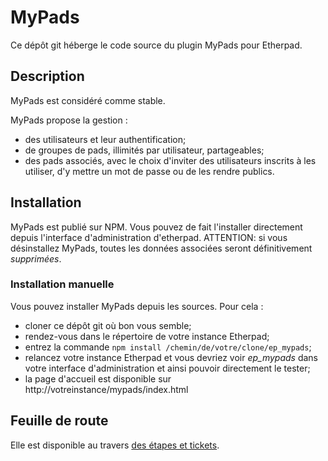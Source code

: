 # MyPads

Ce dépôt git héberge le code source du plugin MyPads pour Etherpad.

## Description

MyPads est considéré comme stable.

MyPads propose la gestion :

* des utilisateurs et leur authentification;
* de groupes de pads, illimités par utilisateur, partageables;
* des pads associés, avec le choix d'inviter des utilisateurs inscrits à les utiliser, d'y mettre un mot de passe ou de les rendre publics.

## Installation

MyPads est publié sur NPM. Vous pouvez de fait l'installer directement depuis l'interface d'administration d'etherpad.
ATTENTION: si vous désinstallez MyPads, toutes les données associées seront définitivement *supprimées*.

### Installation manuelle

Vous pouvez installer MyPads depuis les sources. Pour cela :

* cloner ce dépôt git où bon vous semble;
* rendez-vous dans le répertoire de votre instance Etherpad;
* entrez la commande `npm install /chemin/de/votre/clone/ep_mypads`;
* relancez votre instance Etherpad et vous devriez voir *ep_mypads* dans votre interface d'administration et ainsi pouvoir directement le tester;
* la page d'accueil est disponible sur http://votreinstance/mypads/index.html

## Feuille de route

Elle est disponible au travers [des étapes et tickets](https://git.framasoft.org/framasoft/ep_mypads/issues).

